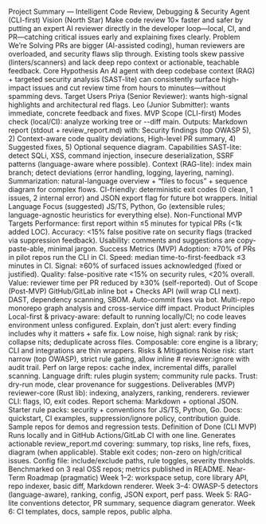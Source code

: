 Project Summary — Intelligent Code Review, Debugging & Security Agent (CLI-first)
Vision (North Star)
Make code review 10× faster and safer by putting an expert AI reviewer directly in the developer loop—local, CI, and PR—catching critical issues early and explaining fixes clearly.
Problem We’re Solving
PRs are bigger (AI-assisted coding), human reviewers are overloaded, and security flaws slip through.
Existing tools skew passive (linters/scanners) and lack deep repo context or actionable, teachable feedback.
Core Hypothesis
An AI agent with deep codebase context (RAG) + targeted security analysis (SAST-lite) can consistently surface high-impact issues and cut review time from hours to minutes—without spamming devs.
Target Users
Priya (Senior Reviewer): wants high-signal highlights and architectural red flags.
Leo (Junior Submitter): wants immediate, concrete feedback and fixes.
MVP Scope (CLI-first)
Modes
check (local/CI): analyze working tree or --diff main.
Outputs: Markdown report (stdout + review_report.md) with:
Security findings (top OWASP 5), 2) Context-aware code quality deviations,
High-level PR summary, 4) Suggested fixes, 5) Optional sequence diagram.
Capabilities
SAST-lite: detect SQLi, XSS, command injection, insecure deserialization, SSRF patterns (language-aware where possible).
Context (RAG-lite): index main branch; detect deviations (error handling, logging, layering, naming).
Summarization: natural-language overview + “files to focus” + sequence diagram for complex flows.
CI-friendly: deterministic exit codes (0 clean, 1 issues, 2 internal error) and JSON export flag for future bot wrappers.
Initial Language Focus (suggested)
JS/TS, Python, Go (extensible rules; language-agnostic heuristics for everything else).
Non-Functional MVP Targets
Performance: first report within ≤5 minutes for typical PRs (<1k added LOC).
Accuracy: <15% false positive rate on security flags (tracked via suppression feedback).
Usability: comments and suggestions are copy-paste-able, minimal jargon.
Success Metrics (MVP)
Adoption: ≥70% of PRs in pilot repos run the CLI in CI.
Speed: median time-to-first-feedback ≤3 minutes in CI.
Signal: ≥60% of surfaced issues acknowledged (fixed or justified).
Quality: false-positive rate <15% on security rules, <20% overall.
Value: reviewer time per PR reduced by ≥30% (self-reported).
Out of Scope (Post-MVP)
GitHub/GitLab inline bot + Checks API (will wrap CLI next).
DAST, dependency scanning, SBOM.
Auto-commit fixes via bot.
Multi-repo monorepo graph analysis and cross-service diff impact.
Product Principles
Local-first & privacy-aware: default to running locally/CI; no code leaves environment unless configured.
Explain, don’t just alert: every finding includes why it matters + safe fix.
Low noise, high signal: rank by risk; collapse nits; deduplicate across files.
Composable: core engine is a library; CLI and integrations are thin wrappers.
Risks & Mitigations
Noise risk: start narrow (top OWASP), strict rule gating, allow inline # reviewer:ignore with audit trail.
Perf on large repos: cache index, incremental diffs, parallel scanning.
Language drift: rules plugin system; community rule packs.
Trust: dry-run mode, clear provenance for suggestions.
Deliverables (MVP)
reviewer-core (Rust lib): indexing, analyzers, ranking, renderers.
reviewer CLI: flags, IO, exit codes.
Report schema: Markdown + optional JSON.
Starter rule packs: security + conventions for JS/TS, Python, Go.
Docs: quickstart, CI examples, suppression/ignore policy, contribution guide.
Sample repos for demos and regression tests.
Definition of Done (CLI MVP)
Runs locally and in GitHub Actions/GitLab CI with one line.
Generates actionable review_report.md covering: summary, top risks, line refs, fixes, diagram (when applicable).
Stable exit codes; non-zero on high/critical issues.
Config file: include/exclude paths, rule toggles, severity thresholds.
Benchmarked on 3 real OSS repos; metrics published in README.
Near-Term Roadmap (pragmatic)
Week 1–2: workspace setup, core library API, repo indexer, basic diff, Markdown renderer.
Week 3–4: OWASP-5 detectors (language-aware), ranking, config, JSON export, perf pass.
Week 5: RAG-lite conventions detector, PR summary, sequence diagram generator.
Week 6: CI templates, docs, sample repos, public alpha.

